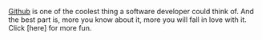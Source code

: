 [Github](https://www.github.com) is one of the coolest thing a software developer could think of. And the best part is, more you know about it, more you will fall in love with it. Click [here] for more fun.